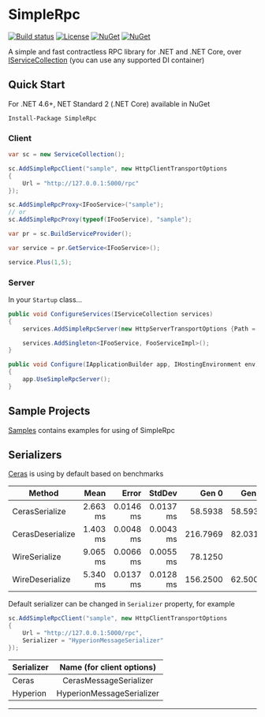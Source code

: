 SimpleRpc
===
[![Build status](https://ci.appveyor.com/api/projects/status/github/DaniilSokolyuk/SimpleRpc?svg=true)](https://ci.appveyor.com/project/DaniilSokolyuk/simplerpc/branch/master)
[![License](https://img.shields.io/badge/license-apache%202.0-60C060.svg)](https://github.com/DaniilSokolyuk/SimpleRpc/blob/master/LICENSE)
[![NuGet](https://img.shields.io/nuget/dt/SimpleRpc.svg)](https://www.nuget.org/packages/SimpleRpc)
[![NuGet](https://img.shields.io/nuget/v/SimpleRpc.svg)](https://www.nuget.org/packages/SimpleRpc)

A simple and fast contractless RPC library for .NET and .NET Core, over [IServiceCollection](https://github.com/aspnet/DependencyInjection) (you can use any supported DI container)

Quick Start
---
For .NET 4.6+, NET Standard 2 (.NET Core) available in NuGet

```
Install-Package SimpleRpc
```

### Client
```C#
var sc = new ServiceCollection();

sc.AddSimpleRpcClient("sample", new HttpClientTransportOptions
{
    Url = "http://127.0.0.1:5000/rpc"                
});

sc.AddSimpleRpcProxy<IFooService>("sample");
// or
sc.AddSimpleRpcProxy(typeof(IFooService), "sample");

var pr = sc.BuildServiceProvider();

var service = pr.GetService<IFooService>();

service.Plus(1,5);
```

### Server

In your `Startup` class...
```C#
public void ConfigureServices(IServiceCollection services)
{
    services.AddSimpleRpcServer(new HttpServerTransportOptions {Path = "/rpc"});

    services.AddSingleton<IFooService, FooServiceImpl>();
}

public void Configure(IApplicationBuilder app, IHostingEnvironment env)
{
    app.UseSimpleRpcServer();
}
```

Sample Projects
---
[Samples](https://github.com/DaniilSokolyuk/SimpleRpc/tree/master/sample) contains examples for using of SimpleRpc

Serializers
---
[Ceras](https://github.com/rikimaru0345/Ceras) is using by default based on benchmarks

|           Method |     Mean |     Error |    StdDev |    Gen 0 |   Gen 1 |   Gen 2 |  Allocated |
|----------------- |---------:|----------:|----------:|---------:|--------:|--------:|-----------:|
|   CerasSerialize | 2.663 ms | 0.0146 ms | 0.0137 ms |  58.5938 | 58.5938 | 58.5938 |  254.96 KB |
| CerasDeserialize | 1.403 ms | 0.0048 ms | 0.0043 ms | 216.7969 | 82.0313 |       - | 1157.19 KB |
|    WireSerialize | 9.065 ms | 0.0066 ms | 0.0055 ms |  78.1250 |       - |       - |  526.68 KB |
|  WireDeserialize | 5.340 ms | 0.0137 ms | 0.0128 ms | 156.2500 | 62.5000 |       - |  799.37 KB |

Default serializer can be changed in `Serializer` property, for example
```C#
sc.AddSimpleRpcClient("sample", new HttpClientTransportOptions
{
    Url = "http://127.0.0.1:5000/rpc",
    Serializer = "HyperionMessageSerializer"
});
```

| Serializer                      | Name (for client options)          
| ------------------------------- |:-------------------------:|
| Ceras                           | CerasMessageSerializer    | 
| Hyperion                        | HyperionMessageSerializer |


---
